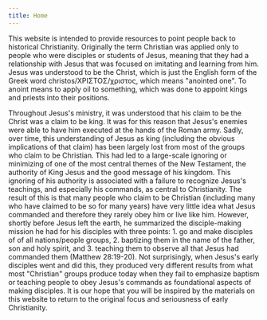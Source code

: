 ```yaml
---
title: Home
---
```


This website is intended to provide resources to point people back to historical Christianity. Originally the term Christian was applied only to people who were disciples or students of Jesus, meaning that they had a relationship with Jesus that was focused on imitating and learning from him. Jesus was understood to be the Christ, which is just the English form of the Greek word christos/ΧΡΙΣΤΟΣ/χριστος, which means "anointed one". To anoint means to apply oil to something, which was done to appoint kings and priests into their positions.

Throughout Jesus's ministry, it was understood that his claim to be the Christ was a claim to be king. It was for this reason that Jesus's enemies were able to have him executed at the hands of the Roman army. Sadly, over time, this understanding of Jesus as king (including the obvious implications of that claim) has been largely lost from most of the groups who claim to be Christian. This had led to a large-scale ignoring or minimizing of one of the most central themes of the New Testament, the authority of King Jesus and the good message of his kingdom. This ignoring of his authority is associated with a failure to recognize Jesus's teachings, and especially his commands, as central to Christianity. The result of this is that many people who claim to be Christian (including many who have claimed to be so for many years) have very little idea what Jesus commanded and therefore they rarely obey him or live like him. However, shortly before Jesus left the earth, he summarized the disciple-making mission he had for his disciples with three points: 1. go and make disciples of of all nations/people groups, 2. baptizing them in the name of the father, son and holy spirit, and 3. teaching them to observe all that Jesus had commanded them (Matthew 28:19-20). Not surprisingly, when Jesus's early disciples went and did this, they produced very different results from what most "Christian" groups produce today when they fail to emphasize baptism or teaching people to obey Jesus's commands as foundational aspects of making disciples. It is our hope that you will be inspired by the materials on this website to return to the original focus and seriousness of early Christianity.
